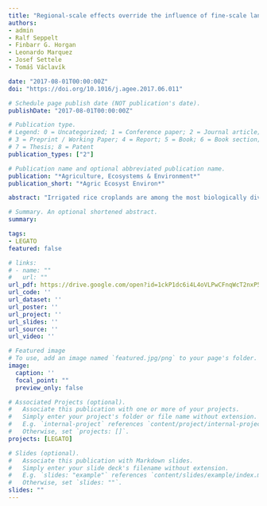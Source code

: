```yaml
---
title: "Regional-scale effects override the influence of fine-scale landscape heterogeneity on rice arthropod communities"
authors:
- admin
- Ralf Seppelt
- Finbarr G. Horgan
- Leonardo Marquez
- Josef Settele
- Tomáš Václavík

date: "2017-08-01T00:00:00Z"
doi: "https://doi.org/10.1016/j.agee.2017.06.011"

# Schedule page publish date (NOT publication's date).
publishDate: "2017-08-01T00:00:00Z"

# Publication type.
# Legend: 0 = Uncategorized; 1 = Conference paper; 2 = Journal article;
# 3 = Preprint / Working Paper; 4 = Report; 5 = Book; 6 = Book section;
# 7 = Thesis; 8 = Patent
publication_types: ["2"]

# Publication name and optional abbreviated publication name.
publication: "*Agriculture, Ecosystems & Environment*"
publication_short: "*Agric Ecosyst Environ*"

abstract: "Irrigated rice croplands are among the most biologically diverse agroecosystems globally; however, intensification and simplification of farmed areas into homogeneous monocultures can lead to biodiversity loss and a reduction of associated ecosystem services such as natural pest regulation. Understanding how landscape heterogeneity affects the diversity of arthropod communities is therefore crucial for the sustainable management of rice agroecosystems. Here, we examine the influence of fine-scale landscape heterogeneity and regional-scale effects on the arthropod communities of three rice-production regions in the Philippines. Our analysis of 213 arthropod morphospecies (37.339 individuals) collected using two sampling methods at 28 field sites indicated that the rice agroecosystems in each study region had unique arthropod assemblages, likely reflecting region specific environmental and land-use conditions. For all sites together, we found no effect of fine-scale landscape context (classified as rather high or low heterogeneity sites) on assemblage structure (arthropod abundance, species richness or diversity). When assemblages were analyzed separately, significant effects of fine-scale landscape context were only detected in one region and for two functional groups (predators and detritivores). Elevation gradient, used as a proxy for regional-scale effects in the study regions, explained more than 60% of variance in assemblage structure. Total arthropod abundance and rarefied species richness were negatively related to elevation, suggesting that regional-scale effects rather than fine-scale landscape heterogeneity explained the composition of rice-arthropod communities in landscapes. To further disentangle the complex effects of broad-scale environmental drivers versus fine-scale landscape complexity on arthropod communities and biocontrol services, future research in rice agroecosystems should focus on a more detailed quantification of landscape heterogeneity and examine its effect at multiple spatial scales."

# Summary. An optional shortened abstract.
summary: 

tags:
- LEGATO
featured: false

# links:
# - name: ""
#   url: ""
url_pdf: https://drive.google.com/open?id=1ckP1dc6i4L4oVLPwCFnqWcT2nxP5Xput
url_code: ''
url_dataset: ''
url_poster: ''
url_project: ''
url_slides: ''
url_source: ''
url_video: ''

# Featured image
# To use, add an image named `featured.jpg/png` to your page's folder. 
image:
  caption: ''
  focal_point: ""
  preview_only: false

# Associated Projects (optional).
#   Associate this publication with one or more of your projects.
#   Simply enter your project's folder or file name without extension.
#   E.g. `internal-project` references `content/project/internal-project/index.md`.
#   Otherwise, set `projects: []`.
projects: [LEGATO]

# Slides (optional).
#   Associate this publication with Markdown slides.
#   Simply enter your slide deck's filename without extension.
#   E.g. `slides: "example"` references `content/slides/example/index.md`.
#   Otherwise, set `slides: ""`.
slides: ""
---
```


